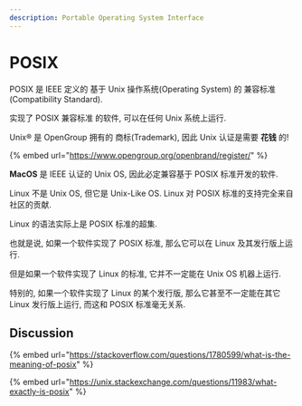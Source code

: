 ```yaml
---
description: Portable Operating System Interface
---
```


# POSIX

POSIX 是 IEEE 定义的 基于 Unix 操作系统(Operating System) 的 兼容标准(Compatibility Standard).

实现了 POSIX 兼容标准 的软件, 可以在任何 Unix 系统上运行.

Unix® 是 OpenGroup 拥有的 商标(Trademark), 因此 Unix 认证是需要 **花钱** 的!

{% embed url="https://www.opengroup.org/openbrand/register/" %}

**MacOS** 是 IEEE 认证的 Unix OS, 因此必定兼容基于 POSIX 标准开发的软件.

Linux 不是 Unix OS, 但它是 Unix-Like OS. Linux 对 POSIX 标准的支持完全来自社区的贡献.

Linux 的语法实际上是 POSIX 标准的超集.

也就是说, 如果一个软件实现了 POSIX 标准, 那么它可以在 Linux 及其发行版上运行.

但是如果一个软件实现了 Linux 的标准, 它并不一定能在 Unix OS 机器上运行.

特别的, 如果一个软件实现了 Linux 的某个发行版, 那么它甚至不一定能在其它 Linux 发行版上运行, 而这和 POSIX 标准毫无关系.

## Discussion

{% embed url="https://stackoverflow.com/questions/1780599/what-is-the-meaning-of-posix" %}

{% embed url="https://unix.stackexchange.com/questions/11983/what-exactly-is-posix" %}
